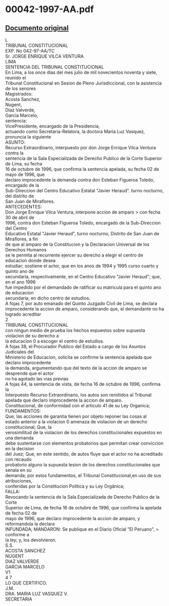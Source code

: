 
00042-1997-AA.pdf
=================
  
[Documento original](https://tc.gob.pe/jurisprudencia/1997/00042-1997-AA.pdf)  
---  
L  
TRIBUNAL CONSTITUCIONAL  
EXP. No 042-97-AA/TC  
Sr. JORGE ENRIQUE VILCA VENTURA  
LIMA  
SENTENCIA DEL TRIBUNAL CONSTITUCIONAL  
En Lima, a los once dias del mes julio de mil novecientos noventa y siete, reunido el  
Tribunal Constitucional en Sesion de Pleno Jurisdiccional, con la asistencia de los senores  
Magistrados:  
Acosta Sanchez,  
Nugent,  
Diaz Valverde,  
Garcia Marcelo,  
sentencia:  
VicePresidente, encargado de la Presidencia,  
actuando como Secretaria-Relatora, la doctora Maria Luz Vasquez, pronuncia la siguiente  
ASUNTO:  
Recurso Extraordinario, interpuesto por don Jorge Enrique Vilca Ventura contra la  
sentencia de la Sala Especializada de Derecho Publico de la Corte Superior de Lima, su fecha  
16 de octubre de 1996, que confirma la sentencia apelada, su fecha 02 de mayo de 1996, que  
declaro improcedente la demanda contra don Esteban Figueroa Toledo, encargado de la  
Sub-Direccion del Centro Educativo Estatal "Javier Heraud". turno nocturno, del distrito de  
San Juan de Miraflores.  
ANTECEDENTES:  
Don Jorge Enrique Vilca Ventura, interpone accion de amparo > con fecha 30 de abril de  
1996, contra don Esteban Figueroa Toledo, encargado de la Sub-Direccion del Centro  
Educativo Estatal "Javier Heraud", turno nocturno, Distrito de San Juan de Miraflores, a fin  
de que al amparo de la Constitucion y la Declaracion Universal de los Derechos Humanos  
se le permita al recurrente ejercer su derecho a elegir el centro de educacion donde desea  
estudiar; sostiene el actor, que en los anos de 1994 y 1995 curso cuarto y quinto ano de  
secundaria, respectivamente, en el Centro Educativo "Javier Heraud"; que, en el ano 1996  
fue impedido por el demandado de ratificar su matricula para el quinto ano de educacion  
secundaria, en dicho centro de estudios.  
A fojas 7, por auto emanado del Quinto Juzgado Civil de Lima, se declara  
improcedente la accion de amparo, considerando que, el demandante no ha logrado acreditar  
2  
TRIBUNAL CONSTITUCIONAL  
con ningun medio de prueba los hechos expuestos sobre supuesta violacion de su derecho a  
la educacion 0 a escoger el centro de estudios.  
A fojas 38, el Procurador Publico del Estado a cargo de los Asuntos Judiciales del  
Ministerio de Educacion, solicita se confirme la sentencia apelada que declaro improcedente  
la demanda, argumentando que del texto de la accion de amparo se desprende que el actor  
no ha agotado las vias previas  
A fojas 44, la sentencia de vista, de fecha 16 de octubre de 1996, confirma la  
Interpuesto Recurso Extraordinario, los autos son remitidos al Tribunal  
apelada que declaro improcedente la accion de amparo.  
Constitucional, de conformidad con el articulo 41 de su Ley Organica;  
FUNDAMENTOS:  
Que, las acciones de garantia tienen por objeto reponer las cosas al  
estado anterior a la violacion 0 amenaza de violacion de un derecho constitucional; Que, la  
verosimilitud de la violacion de los derechos constitucionales expuestos en una demanda  
debe sustentarse con elementos probatorios que permitan crear conviccion en la decision  
del Juez; Que, en este sentido, de autos fluye que el actor no ha acreditado con recaudo  
probatorio alguno la supuesta lesion de los derechos constitucionales que senala en su  
demanda; por estos fundamentos, el Tribunal Constitucional,en uso de sus atribuciones,  
conferidas por la Constitucion Politica y su Ley Orgânica;  
FALLA:  
Revocando la sentencia de la Sala Especializada de Derecho Publico de la Corte  
Superior de Lima, de fecha 16 de octubre de 1996, que confirma la apelada de fecha 02 de  
mayo de 1996, que declaro improcedente la accion de amparo, y reformandola la declara  
INFUNDADA; MANDARON: Se publique en el Diario Oficial "El Peruano", > conforme a  
la ley; y, los devolvieron.  
S.S.  
ACOSTA SANCHEZ  
NUGENT  
DIAZ VALVERDE  
GARCIA MARCELO  
V1  
4 7  
LO QUE CERTIFICO.  
J.M.  
DRA. MARIA LUZ VASQUEZ V.  
SECRETARIA